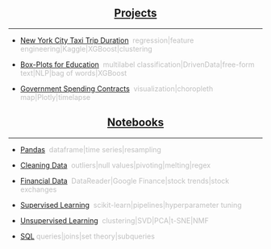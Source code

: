 <a name="Home"></A>
	
<h2 align="center"><i class="fa fa-arrow-right"></i><a href="projects.html">Projects</a></h2>	
<hr>

* [New York City Taxi Trip Duration](nyctaxi.md)<span style="color:#BFBFBF">&nbsp;&nbsp;regression|feature engineering|Kaggle|XGBoost|clustering</span>

* [Box-Plots for Education](boxplots.md)<span style="color:#BFBFBF">&nbsp;&nbsp;multilabel classification|DrivenData|free-form text|NLP|bag of words|XGBoost</span>

* [Government Spending Contracts](gov.md)<span style="color:#BFBFBF">&nbsp;&nbsp;visualization|choropleth map|Plotly|timelapse</span>

<h2 align="center"><a href="notebooks.html">Notebooks</a></h2>	
<hr>

* [Pandas](pandas.html#bottom)<span style="color:#BFBFBF">&nbsp;&nbsp;dataframe|time series|resampling</span>

* [Cleaning Data](cleaning_data.html#bottom)<span style="color:#BFBFBF">&nbsp;&nbsp;outliers|null values|pivoting|melting|regex</span>

* [Financial Data](financial.html#bottom)<span style="color:#BFBFBF">&nbsp;&nbsp;DataReader|Google Finance|stock trends|stock exchanges</span>

* [Supervised Learning](supervised_learning.html#bottom)<span style="color:#BFBFBF">&nbsp;&nbsp;scikit-learn|pipelines|hyperparameter tuning</span>

* [Unsupervised Learning](unsupervised_learning.html#bottom)<span style="color:#BFBFBF">&nbsp;&nbsp;clustering|SVD|PCA|t-SNE|NMF</span>

* [SQL](SQL.md)<span style="color:#BFBFBF">&nbsp;queries|joins|set theory|subqueries</span>
